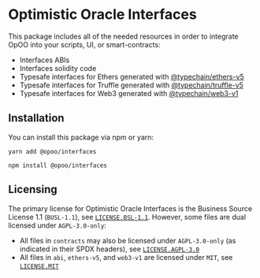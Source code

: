 # Optimistic Oracle Interfaces

This package includes all of the needed resources in order to integrate OpOO into your scripts, UI, or smart-contracts:

- Interfaces ABIs
- Interfaces solidity code
- Typesafe interfaces for Ethers generated with [@typechain/ethers-v5](https://www.npmjs.com/package/@typechain/ethers-v5)
- Typesafe interfaces for Truffle generated with [@typechain/truffle-v5](https://www.npmjs.com/package/@typechain/truffle-v5)
- Typesafe interfaces for Web3 generated with [@typechain/web3-v1](https://www.npmjs.com/package/@typechain/web3-v1)

## Installation

You can install this package via npm or yarn:

```console
yarn add @opoo/interfaces
```

```console
npm install @opoo/interfaces
```

## Licensing

The primary license for Optimistic Oracle Interfaces is the Business Source License 1.1 (`BUSL-1.1`), see [`LICENSE.BSL-1.1`](./LICENSE.BSL-1.1). However, some files are dual licensed under `AGPL-3.0-only`:

- All files in `contracts` may also be licensed under `AGPL-3.0-only` (as indicated in their SPDX headers), see [`LICENSE.AGPL-3.0`](./LICENSE.AGPL-3.0)
- All files in `abi`, `ethers-v5`, and `web3-v1` are licensed under `MIT`, see [`LICENSE.MIT`](./LICENSE.MIT)
